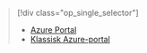 > [!div class="op_single_selector"]
> * [Azure Portal](../articles/storage/storage-monitoring-diagnosing-troubleshooting.md)
> * [Klassisk Azure-portal](../articles/storage/storage-monitoring-diagnosing-troubleshooting-classic-portal.md)
> 
> 



<!--HONumber=Jan17_HO3-->



